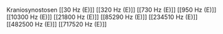 Kraniosynostosen
[[30 Hz (E)]]
[[320 Hz (E)]]
[[730 Hz (E)]]
[[950 Hz (E)]]
[[10300 Hz (E)]]
[[21800 Hz (E)]]
[[85290 Hz (E)]]
[[234510 Hz (E)]]
[[482500 Hz (E)]]
[[717520 Hz (E)]]